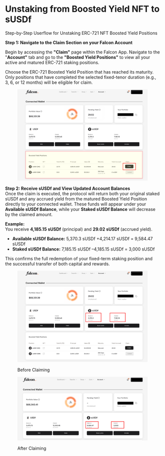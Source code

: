 # Unstaking from Boosted Yield NFT to sUSDf

Step-by-Step Userflow for Unstaking ERC-721 NFT Boosted Yield Positions

**Step 1: Navigate to the Claim Section on your Falcon Account**

Begin by accessing the **"Claim"** page within the Falcon App. Navigate to the "**Account"** tab and go to the **"Boosted Yield Positions"** to view all your active and matured ERC-721 staking positions.

Choose the ERC-721 Boosted Yield Position that has reached its maturity. Only positions that have completed the selected fixed-tenor duration (e.g., 3, 6, or 12 months) will be eligible for claim.

<figure><img src="../../../../.gitbook/assets/Untitled design (46).png" alt=""><figcaption></figcaption></figure>

**Step 2: Receive sUSDf and View Updated Account Balances**\
Once the claim is executed, the protocol will return both your original staked sUSDf and any accrued yield from the matured Boosted Yield Position directly to your connected wallet. These funds will appear under your **Available sUSDf Balance**, while your **Staked sUSDf Balance** will decrease by the claimed amount.

**Example:**\
You receive **4,185.15 sUSDf** (principal) and **29.02 sUSDf** (accrued yield).

* **Available sUSDf Balance:** 5,370.3 sUSDf +4,214.17 sUSDf = 9,584.47 sUSDf
* **Staked sUSDf Balance:** 7,185.15 sUSDf –4,185.15 sUSDf = 3,000 sUSDf

This confirms the full redemption of your fixed-term staking position and the successful transfer of both capital and rewards.

<figure><img src="../../../../.gitbook/assets/image (50).png" alt=""><figcaption><p>Before Claiming</p></figcaption></figure>

<figure><img src="../../../../.gitbook/assets/image (51).png" alt=""><figcaption><p>After Claiming</p></figcaption></figure>
